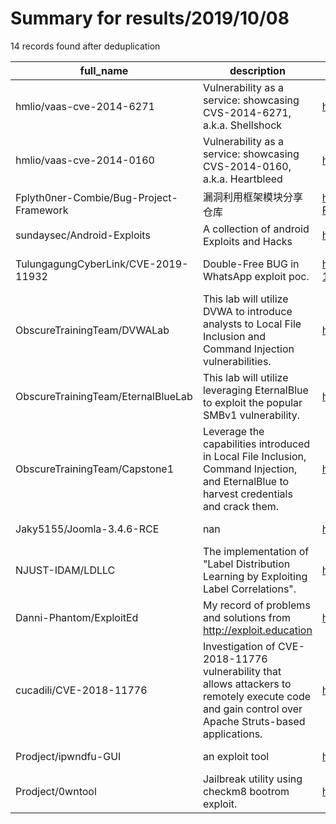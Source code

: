 
# Summary for results/2019/10/08
    
14 records found after deduplication

| full_name | description | html_url | matched_list | matched_count | pushed_at | size | stargazers_count | language | forks_count | vul_ids |
|-----------------------------------------|------------------------------------------------------------------------------------------------------------------------------------------------------|------------------------------------------------------------|---------------------------------|-----------------|---------------------------|--------|--------------------|------------|---------------|--------------------|
| hmlio/vaas-cve-2014-6271 | Vulnerability as a service: showcasing CVS-2014-6271, a.k.a. Shellshock | https://github.com/hmlio/vaas-cve-2014-6271 | ['cve-2'] | 1 | 2019-10-08 09:12:48+00:00 | 16 | 20 | Dockerfile | 5 | ['CVE-2014-6271'] |
| hmlio/vaas-cve-2014-0160 | Vulnerability as a service: showcasing CVS-2014-0160, a.k.a. Heartbleed | https://github.com/hmlio/vaas-cve-2014-0160 | ['cve-2'] | 1 | 2019-10-08 10:03:04+00:00 | 14 | 13 | Dockerfile | 8 | ['CVE-2014-0160'] |
| Fplyth0ner-Combie/Bug-Project-Framework | 漏洞利用框架模块分享仓库 | https://github.com/Fplyth0ner-Combie/Bug-Project-Framework | ['exploit'] | 1 | 2019-10-08 02:02:43+00:00 | 57627 | 347 | Python | 121 | [] |
| sundaysec/Android-Exploits | A collection of android Exploits and Hacks | https://github.com/sundaysec/Android-Exploits | ['exploit'] | 1 | 2019-10-08 15:53:07+00:00 | 292 | 348 | HTML | 89 | [] |
| TulungagungCyberLink/CVE-2019-11932 | Double-Free BUG in WhatsApp exploit poc. | https://github.com/TulungagungCyberLink/CVE-2019-11932 | ['cve poc', 'cve-2', 'exploit'] | 3 | 2019-10-08 06:17:40+00:00 | 13 | 2 | C | 1 | ['CVE-2019-11932'] |
| ObscureTrainingTeam/DVWALab | This lab will utilize DVWA to introduce analysts to Local File Inclusion and Command Injection vulnerabilities. | https://github.com/ObscureTrainingTeam/DVWALab | ['command injection'] | 1 | 2019-10-08 05:26:18+00:00 | 15 | 0 | nan | 0 | [] |
| ObscureTrainingTeam/EternalBlueLab | This lab will utilize leveraging EternalBlue to exploit the popular SMBv1 vulnerability. | https://github.com/ObscureTrainingTeam/EternalBlueLab | ['exploit'] | 1 | 2019-10-08 05:45:45+00:00 | 16 | 0 | | 0 | [] |
| ObscureTrainingTeam/Capstone1 | Leverage the capabilities introduced in Local File Inclusion, Command Injection, and EternalBlue to harvest credentials and crack them. | https://github.com/ObscureTrainingTeam/Capstone1 | ['command injection'] | 1 | 2019-10-08 05:46:35+00:00 | 2 | 0 | nan | 0 | [] |
| Jaky5155/Joomla-3.4.6-RCE | nan | https://github.com/Jaky5155/Joomla-3.4.6-RCE | ['rce'] | 1 | 2019-10-08 06:40:09+00:00 | 0 | 1 | nan | 0 | [] |
| NJUST-IDAM/LDLLC | The implementation of "Label Distribution Learning by Exploiting Label Correlations". | https://github.com/NJUST-IDAM/LDLLC | ['exploit'] | 1 | 2019-10-08 09:12:47+00:00 | 388 | 0 | MATLAB | 1 | [] |
| Danni-Phantom/ExploitEd | My record of problems and solutions from http://exploit.education | https://github.com/Danni-Phantom/ExploitEd | ['exploit'] | 1 | 2019-10-08 20:57:12+00:00 | 0 | 0 | | 0 | [] |
| cucadili/CVE-2018-11776 | Investigation of CVE-2018-11776 vulnerability that allows attackers to remotely execute code and gain control over Apache Struts-based applications. | https://github.com/cucadili/CVE-2018-11776 | ['cve-2'] | 1 | 2019-10-08 23:46:27+00:00 | 43 | 0 | | 0 | ['CVE-2018-11776'] |
| Prodject/ipwndfu-GUI | an exploit tool | https://github.com/Prodject/ipwndfu-GUI | ['exploit'] | 1 | 2019-10-08 21:53:04+00:00 | 1351 | 0 | | 0 | [] |
| Prodject/0wntool | Jailbreak utility using checkm8 bootrom exploit. | https://github.com/Prodject/0wntool | ['exploit'] | 1 | 2019-10-08 18:38:02+00:00 | 127 | 0 | | 1 | [] |
